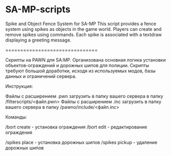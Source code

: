 # SA-MP-scripts
Spike and Object Fence System for SA-MP     This script provides a fence system using spikes as objects in the game world. Players can create and remove spikes using commands. Each spike is associated with a textdraw displaying a greeting message.

===============================

Скрипты на PAWN для SA:MP.
Организована основная логика установки объектов-ограждений и дорожных шипов для полиции.
Скрипты требуют большой доработки, исходя из используемых модов, базы данных и ограничений сервера.

Инструкция:

Файлы с расширением .pwn загрузить в папку вашего сервера в папку /filterscripts/<файл.pwn>
Файлы с расширением .inc загрузить в папку вашего сервера в папку /pawno/include/<файл.inc>

Команды:

/bort create - установка ограждения
/bort edit - редактирование ограждения

/spikes place - установка дорожных шипов
/spikes pickup - удаление дорожных шипов
